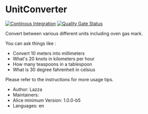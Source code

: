 # UnitConverter

[![Continous Integration](https://gitlab.com/project-alice-assistant/skills/skill_UnitConverter/badges/master/pipeline.svg)](https://gitlab.com/project-alice-assistant/skills/skill_UnitConverter/pipelines/latest)
[![Quality Gate Status](https://sonarcloud.io/api/project_badges/measure?project=project-alice-assistant_skill_UnitConverter&metric=alert_status)](https://sonarcloud.io/dashboard?id=project-alice-assistant_skill_UnitConverter)

Convert between various different units including oven gas mark.

You can ask things like :

- Convert 10 meters into millimeters
- What's 20 knots in kilometers per hour
- How many teaspoons in a tablespoon
- What is 30 degree fahrenheit in celsius

Please refer to the instructions for more usage tips.


- Author: Lazza
- Maintainers:
- Alice minimum Version: 1.0.0-b5
- Languages:
    en

